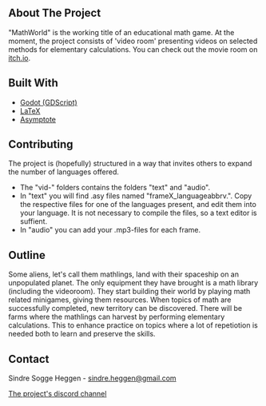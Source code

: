 ## About The Project
"MathWorld" is the working title of an educational math game. At the moment, the project consists of 'video room' presenting videos on selected methods for elementary calculations. You can check out the movie room on [itch.io](https://sindrsh.itch.io/videoroom).

## Built With
* [Godot (GDScript)](https://godotengine.org/)
* [LaTeX](https://www.latex-project.org/)
* [Asymptote](https://asymptote.sourceforge.io/)

## Contributing
The project is (hopefully) structured in a way that invites others to expand the number of languages offered.
* The "vid-" folders contains the folders "text" and "audio". 
* In "text" you will find .asy files named "frameX_languageabbrv.". Copy the respective files for one of the languages present, and edit them into your 
language. It is not necessary to compile the files, so a text editor is suffient.
* In "audio" you can add your .mp3-files for each frame.

## Outline 
Some aliens, let's call them mathlings, land with their spaceship on an unpopulated planet.
The only equipment they have brought is a math library (including the videoroom).
They start building their world by playing math related minigames, giving them resources.
When topics of math are successfully completed, new territory can be discovered.
There will be farms where the mathlings can harvest by performing elementary calculations. This to
enhance practice on topics where a lot of repetiotion is needed both to learn and preserve the skills.


<!-- CONTACT -->
## Contact

Sindre Sogge Heggen - sindre.heggen@gmail.com

[The project's discord channel](https://discord.com/channels/938334993191686174/1020401566060134440)

